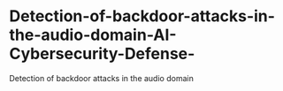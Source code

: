 # Detection-of-backdoor-attacks-in-the-audio-domain-AI-Cybersecurity-Defense-
Detection of backdoor attacks in the audio domain
